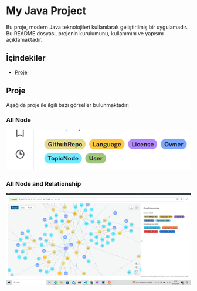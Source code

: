 # My Java Project

Bu proje, modern Java teknolojileri kullanılarak geliştirilmiş bir uygulamadır. Bu README dosyası, projenin kurulumunu, kullanımını ve yapısını açıklamaktadır.

## İçindekiler

- [Proje](#proje)

## Proje

Aşağıda proje ile ilgili bazı görseller bulunmaktadır:

### All Node
![Proje](./images/AllNode.png)

### All Node and Relationship
![Proje](./images/AllNodeAndRelationship.png)
